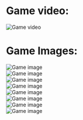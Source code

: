 # Game video:
![Game video](https://github.com/Ahmet-Burak-Gul/Casual-Game/assets/124262349/38e57dd4-da8e-4994-9e2e-7a640bc1fcfa)  <br/>

# Game Images:
![Game image](https://github.com/Ahmet-Burak-Gul/Casual-Game/blob/main/%C4%B0n%20Gane%20Video%20and%20Image/Ekran%20g%C3%B6r%C3%BCnt%C3%BCs%C3%BC%202024-03-15%20153823.png) <br/>
![Game image](https://github.com/Ahmet-Burak-Gul/Casual-Game/blob/main/%C4%B0n%20Gane%20Video%20and%20Image/Ekran%20g%C3%B6r%C3%BCnt%C3%BCs%C3%BC%202024-03-15%20153843.png)  <br/>
![Game image](https://github.com/Ahmet-Burak-Gul/Casual-Game/blob/main/%C4%B0n%20Gane%20Video%20and%20Image/Ekran%20g%C3%B6r%C3%BCnt%C3%BCs%C3%BC%202024-03-15%20153931.png)  <br/>
![Game image](https://github.com/Ahmet-Burak-Gul/Casual-Game/blob/main/%C4%B0n%20Gane%20Video%20and%20Image/Ekran%20g%C3%B6r%C3%BCnt%C3%BCs%C3%BC%202024-03-15%20154031.png)  <br/>
![Game image](https://github.com/Ahmet-Burak-Gul/Casual-Game/blob/main/%C4%B0n%20Gane%20Video%20and%20Image/Ekran%20g%C3%B6r%C3%BCnt%C3%BCs%C3%BC%202024-03-15%20154051.png)  <br/>
![Game image](https://github.com/Ahmet-Burak-Gul/Casual-Game/blob/main/%C4%B0n%20Gane%20Video%20and%20Image/Ekran%20g%C3%B6r%C3%BCnt%C3%BCs%C3%BC%202024-03-15%20154118.png)  <br/>
![Game image](https://github.com/Ahmet-Burak-Gul/Casual-Game/blob/main/%C4%B0n%20Gane%20Video%20and%20Image/Ekran%20g%C3%B6r%C3%BCnt%C3%BCs%C3%BC%202024-03-15%20154142.png)  <br/>
![Game image](https://github.com/Ahmet-Burak-Gul/Casual-Game/blob/main/%C4%B0n%20Gane%20Video%20and%20Image/Ekran%20g%C3%B6r%C3%BCnt%C3%BCs%C3%BC%202024-03-15%20154207.png)  <br/>
